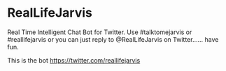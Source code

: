 # RealLifeJarvis
Real Time Intelligent Chat Bot for Twitter. Use #talktomejarvis or #reallifejarvis or you can just reply to @RealLifeJarvis on Twitter...... have fun.

This is the bot https://twitter.com/reallifejarvis
